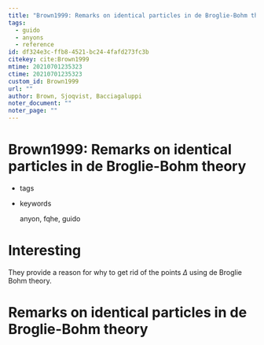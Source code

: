```yaml
---
title: "Brown1999: Remarks on identical particles in de Broglie-Bohm theory"
tags:
  - guido
  - anyons
  - reference
id: df324e3c-ffb8-4521-bc24-4fafd273fc3b
citekey: cite:Brown1999
mtime: 20210701235323
ctime: 20210701235323
custom_id: Brown1999
url: ""
author: Brown, Sjoqvist, Bacciagaluppi
noter_document: ""
noter_page: ""
---
```


# Brown1999: Remarks on identical particles in de Broglie-Bohm theory

- tags


- keywords

  anyon, fqhe, guido

# Interesting

They provide a reason for why to get rid of the points $\Delta$ using de Broglie Bohm theory.

# Remarks on identical particles in de Broglie-Bohm theory
